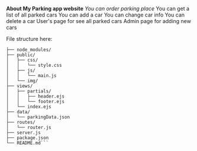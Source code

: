 **About My Parking app website**
*You can order parking place*
You can get a list of all parked cars
You can add a car
You can change car info
You can delete a car
User's page for see all parked cars
Admin page for adding new cars 

File structure here:
```parking-website/
├── node_modules/
├── public/
│   ├── css/
│   │   └── style.css
│   ├── js/
│   │   └── main.js
│   └── img/
├── views/
│   ├── partials/
│   │   ├── header.ejs
│   │   └── footer.ejs
│   └── index.ejs
├── data/
│   └── parkingData.json
├── routes/
│   └── router.js
├── server.js
├── package.json
└── README.md```
